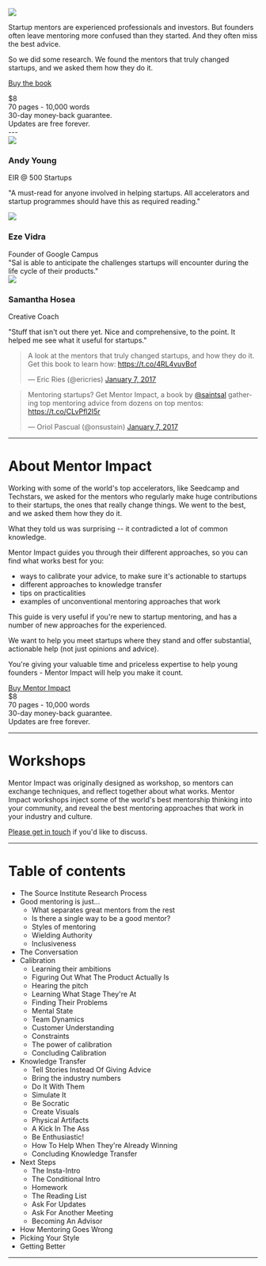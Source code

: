 <div class="cover">
  <a href="http://gum.co/mentorimpact"><img src="public/img/mentorimpactcover.png"></a>
</div>

Startup mentors are experienced professionals and investors. But founders often leave mentoring more confused than they started. And they often miss the best advice.

So we did some research. We found the mentors that truly changed startups, and we asked them how they do it.

<script src="https://gumroad.com/js/gumroad.js"></script>
<a class="gumroad-button" href="https://gum.co/mentorimpact">Buy the book</a>
<div class="price">$8<br>70 pages - 10,000 words<br>30-day money-back guarantee.<br>Updates are free forever.
</div>

<div style="clear: right;"></div>
---

<div class="testimonial">
  <img src="public/img/andy.jpg">
  <h3>Andy Young</h3>
  <div class="title">EIR @ 500 Startups</div>

"A must-read for anyone involved in helping startups. All accelerators and startup programmes should have this as required reading."
</div>

<div class="testimonial">
  <img src="public/img/eze.jpg">
  <h3>Eze Vidra</h3>
  <div class="title"> Founder of Google Campus</div>
  "Sal is able to anticipate the challenges startups will encounter during the life cycle of their products."
</div>

<div class="testimonial">
  <img src="public/img/samantha.jpg">
  <h3>Samantha Hosea</h3>
  <div class="title">Creative Coach</div>

  "Stuff that isn't out there yet. Nice and comprehensive, to the point. It helped me see what it useful for startups."
</div>


<div style="clear: left;"></div>

<div class="tweets">
<blockquote class="twitter-tweet" data-cards="hidden" data-lang="en"><p lang="en" dir="ltr">A look at the mentors that truly changed startups, and how they do it. Get this book to learn how:  <a href="https://t.co/4RL4vuvBof">https://t.co/4RL4vuvBof</a></p>&mdash; Eric Ries (@ericries) <a href="https://twitter.com/ericries/status/817788309913137152">January 7, 2017</a></blockquote>
<script async src="//platform.twitter.com/widgets.js" charset="utf-8"></script>

<blockquote class="twitter-tweet" data-cards="hidden" data-lang="en"><p lang="en" dir="ltr">Mentoring startups? Get Mentor Impact, a book by <a href="https://twitter.com/SaintSal">@saintsal</a> gathering top mentoring advice from dozens on top mentos: <a href="https://t.co/CLvPfl2I5r">https://t.co/CLvPfl2I5r</a></p>&mdash; Oriol Pascual (@onsustain) <a href="https://twitter.com/onsustain/status/817788242795831296">January 7, 2017</a></blockquote>
<script async src="//platform.twitter.com/widgets.js" charset="utf-8"></script>
</div>

---

<div class="share"></div>

# About Mentor Impact


Working with some of the world's top accelerators, like Seedcamp and Techstars, we asked for the mentors who regularly make huge contributions to their startups, the ones that really change things.  We went to the best, and we asked them how they do it. 

What they told us was surprising -- it contradicted a lot of common knowledge.

Mentor Impact guides you through their different approaches, so you can find what works best for you:

* ways to calibrate your advice, to make sure it's actionable to startups
* different approaches to knowledge transfer
* tips on practicalities
* examples of unconventional mentoring approaches that work

This guide is very useful if you're new to startup mentoring, and has a number of new approaches for the experienced.

We want to help you meet startups where they stand and offer substantial, actionable help (not just opinions and advice). 

You're giving your valuable time and priceless expertise to help young founders - Mentor Impact will help you make it count.

<div class="cta">
<span class="price"><script src="https://gumroad.com/js/gumroad.js"></script>
<a class="gumroad-button" href="https://gum.co/mentorimpact">Buy Mentor Impact</a></span>
<div class="price">$8 <br>70 pages - 10,000 words<br>30-day money-back guarantee.<br>Updates are free forever.
</div>

</div>

---

# Workshops

Mentor Impact was originally designed as workshop, so mentors can exchange techniques, and reflect together about what works. Mentor Impact workshops inject some of the world's best mentorship thinking into your community, and reveal the best mentoring approaches that work in your industry and culture. 

[Please get in touch](mailto:salim@source.institute) if you'd like to discuss.


---

# Table of contents

* The Source Institute Research Process
* Good mentoring is just...
  * What separates great mentors from the rest 
  * Is there a single way to be a good mentor?
  * Styles of mentoring
  * Wielding Authority
  * Inclusiveness
* The Conversation
* Calibration  
  * Learning their ambitions
  * Figuring Out What The Product Actually Is
  * Hearing the pitch 
  * Learning What Stage They're At
  * Finding Their Problems
  * Mental State
  * Team Dynamics
  * Customer Understanding
  * Constraints
  * The power of calibration
  * Concluding Calibration
* Knowledge Transfer
  * Tell Stories Instead Of Giving Advice
  * Bring the industry numbers
  * Do It With Them
  * Simulate It
  * Be Socratic
  * Create Visuals
  * Physical Artifacts
  * A Kick In The Ass
  * Be Enthusiastic!
  * How To Help When They're Already Winning
  * Concluding Knowledge Transfer
* Next Steps
  * The Insta-Intro
  * The Conditional Intro
  * Homework
  * The Reading List
  * Ask For Updates
  * Ask For Another Meeting
  * Becoming An Advisor
* How Mentoring Goes Wrong
* Picking Your Style
* Getting Better

---

